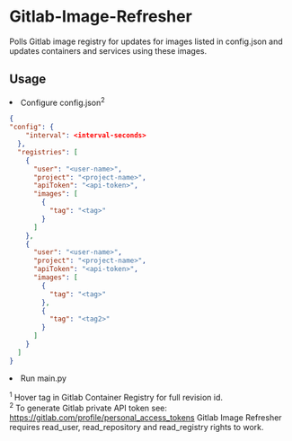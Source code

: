 # Gitlab-Image-Refresher
Polls Gitlab image registry for updates for images listed in config.json and updates containers and services
using these images.


<h2>Usage</h2>
<li>Configure config.json<sup>2</sup></li>

```json
{
"config": {
    "interval": <interval-seconds>
  },
  "registries": [
    {
      "user": "<user-name>",
      "project": "<project-name>",
      "apiToken": "<api-token>",
      "images": [
        {
          "tag": "<tag>"
        }
      ]
    },
    {
      "user": "<user-name>",
      "project": "<project-name>",
      "apiToken": "<api-token>",
      "images": [
        {
          "tag": "<tag>"
        },
        {
          "tag": "<tag2>"
        }
      ]
    }
  ]
}
```
<li>Run main.py</li>

<sup>1</sup> Hover tag in Gitlab Container Registry for full revision id.<br />
<sup>2</sup> To generate Gitlab private API token see: https://gitlab.com/profile/personal_access_tokens
Gitlab Image Refresher requires read_user, read_repository and read_registry rights to work.
